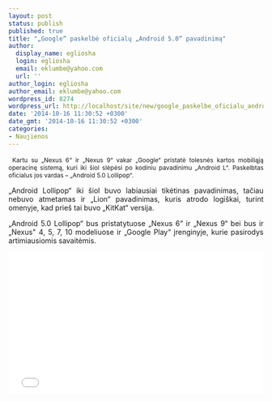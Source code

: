 ```yaml
---
layout: post
status: publish
published: true
title: "„Google“ paskelbė oficialų „Android 5.0“ pavadinimą"
author:
  display_name: egliosha
  login: egliosha
  email: eklumbe@yahoo.com
  url: ''
author_login: egliosha
author_email: eklumbe@yahoo.com
wordpress_id: 8274
wordpress_url: http://localhost/site/new/google_paskelbe_oficialu_android_50_pavadinima/
date: '2014-10-16 11:30:52 +0300'
date_gmt: '2014-10-16 11:30:52 +0300'
categories:
- Naujienos
---
```

<p style="text-align: justify;">
	&nbsp;<span style="font-size: 12px;">Kartu su &bdquo;Nexus 6&ldquo; ir &bdquo;Nexus 9&ldquo; vakar &bdquo;Google&ldquo; pristatė tolesnės kartos mobiliąją operacinę sistemą, kuri iki &scaron;iol slėpėsi po kodiniu pavadinimu &bdquo;Android L&ldquo;. Paskelbtas oficialus jos vardas &ndash; &bdquo;Android 5.0 Lollipop&ldquo;.</span></p>
<p style="text-align: justify;">
	&bdquo;Android Lollipop&ldquo; iki &scaron;iol buvo labiausiai tikėtinas pavadinimas, tačiau nebuvo atmetamas ir &bdquo;Lion&ldquo; pavadinimas, kuris atrodo logi&scaron;kai, turint omenyje, kad prie&scaron; tai buvo &bdquo;KitKat&ldquo; versija.</p>
<p style="text-align: justify;">
	&bdquo;Android 5.0 Lollipop&ldquo; bus pristatytuose &bdquo;Nexus 6&ldquo; ir &bdquo;Nexus 9&ldquo; bei bus ir &bdquo;Nexus&quot; 4, 5, 7, 10 modeliuose ir &bdquo;Google Play&ldquo; įrenginyje, kurie pasirodys artimiausiomis savaitėmis.</p>
<p style="text-align: center;">
	<iframe allowfullscreen="" frameborder="0" height="281" src="//www.youtube.com/embed/7rCtBUbcyS0" width="500"></iframe></p>
